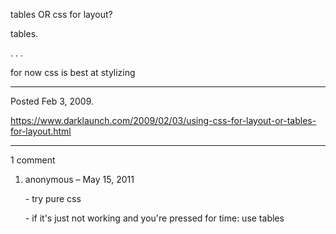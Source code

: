 tables OR css for layout?

tables.

.
.
.

for now css is best at stylizing

---

Posted Feb 3, 2009.

https://www.darklaunch.com/2009/02/03/using-css-for-layout-or-tables-for-layout.html

---

1 comment

<ol>
    <li>
        <div>
            anonymous &ndash; May 15, 2011
            <div>
                <p>- try pure css</p><p>- if it's just not working and you're pressed for time: use tables</p>
            </div>
        </div>
    </li>
</ol>
